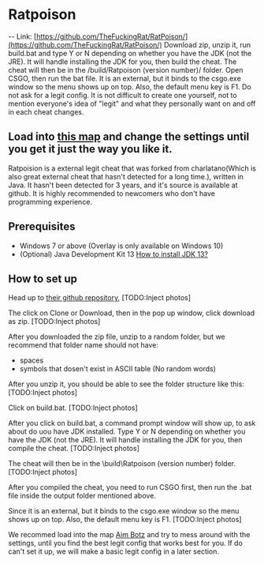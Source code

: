 # Ratpoison

-- Link: [https://github.com/TheFuckingRat/RatPoison/](https://github.com/TheFuckingRat/RatPoison/) Download zip, unzip it, run build.bat and type Y or N depending on whether you have the JDK \(not the JRE\). It will handle installing the JDK for you, then build the cheat. The cheat will then be in the /build/Ratpoison \(version number\)/ folder. Open CSGO, then run the bat file. It is an external, but it binds to the csgo.exe window so the menu shows up on top. Also, the default menu key is F1. Do not ask for a legit config. It is not difficult to create one yourself, not to mention everyone's idea of "legit" and what they personally want on and off in each cheat changes.

## Load into [this map](https://steamcommunity.com/sharedfiles/filedetails/?id=243702660) and change the settings until you get it just the way you like it.

Ratpoision is a external legit cheat that was forked from charlatano\(Which is also great external cheat that hasn't detected for a long time.\), written in Java. It hasn't been detected for 3 years, and it's source is available at github. It is highly recommended to newcomers who don't have programming experience.

## Prerequisites

* Windows 7 or above \(Overlay is only available on Windows 10\)
* \(Optional\) Java Development Kit 13 [How to install JDK 13?](https://tubemint.com/install-java-jdk/)

## How to set up

Head up to [their github repository](https://github.com/TheFuckingRat/RatPoison/), \[TODO:Inject photos\]

The click on Clone or Download, then in the pop up window, click download as zip. \[TODO:Inject photos\]

After you downloaded the zip file, unzip to a random folder, but we recommend that folder name should not have:

* spaces
* symbols that dosen't exist in ASCII table \(No random words\)

After you unzip it, you should be able to see the folder structure like this: \[TODO:Inject photos\]

Click on build.bat. \[TODO:Inject photos\]

After you click on build.bat, a command prompt window will show up, to ask about do uou have JDK installed. Type Y or N depending on whether you have the JDK \(not the JRE\). It will handle installing the JDK for you, then compile the cheat. \[TODO:Inject photos\]

The cheat will then be in the \build\Ratpoison \(version number\) folder. \[TODO:Inject photos\]

After you compiled the cheat, you need to run CSGO first, then run the .bat file inside the output folder mentioned above.

Since it is an external, but it binds to the csgo.exe window so the menu shows up on top. Also, the default menu key is F1. \[TODO:Inject photos\]

We recommed load into the map [Aim Botz](https://steamcommunity.com/sharedfiles/filedetails/?id=243702660) and try to mess around with the settings, until you find the best legit config that works best for you. If do can't set it up, we will make a basic legit config in a later section.

